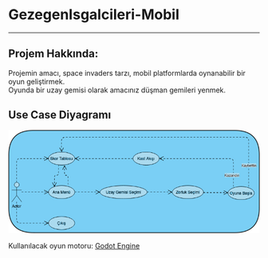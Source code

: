 # GezegenIsgalcileri-Mobil
---
## Projem Hakkında:
Projemin amacı, space invaders tarzı, mobil platformlarda oynanabilir bir oyun geliştirmek.  
Oyunda bir uzay gemisi olarak amacınız düşman gemileri yenmek.  

## Use Case Diyagramı
![UML Diagram](gi_uml.png "UML Diagram")  

Kullanılacak oyun motoru: [Godot Engine](https://godotengine.org/)  